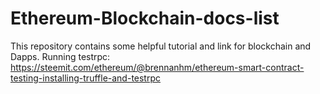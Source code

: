 # Ethereum-Blockchain-docs-list
This repository contains some helpful tutorial and link for blockchain and Dapps. 
Running testrpc: 
https://steemit.com/ethereum/@brennanhm/ethereum-smart-contract-testing-installing-truffle-and-testrpc
